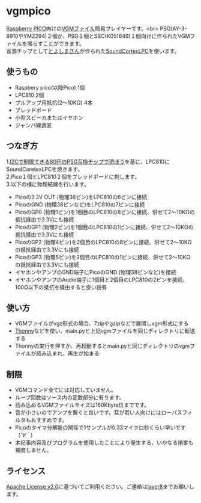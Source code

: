 # vgmpico[Raspberry PICO](https://www.switch-science.com/catalog/6900/)向けの[VGMファイル](https://www.jpedia.wiki/blog/en/VGM_(file_format))簡易プレイヤーです。<br>PSG(AY-3-8910やYMZ294)２個か、PSG１個とSSC(K051649)１個向けに作られたVGMファイルを鳴らすことができます。<br>音源チップとして[とよしまさん](https://twitter.com/toyoshim)が作られた[SoundCortexLPC](https://github.com/toyoshim/SoundCortexLPC)を使います。<br>## 使うもの - Raspbery pico(以降Pico) 1個 - LPC810 2個 - プルアップ用抵抗(2～10KΩ) 4本 - ブレッドボード - 小型スピーカまたはイヤホン - ジャンパ線適宜## つなぎ方1.[I2Cで制御できる80円のPSG互換チップで遊ぼう](https://qiita.com/toyoshim/items/22a173d267f3c90fe36f)を基に、LPC810にSoundCoretexLPCを焼きます。<br>2.Pico１個とLPC810２個をブレッドボードに刺します。<br>3.以下の様に物理結線を行います。<br>  - Picoの3.3V OUT (物理36ピン)をLPC810の6ピンに接続 - PicoのGND (物理38ピンなど)をLPC810の7ピンに接続 - PicoのGP0 (物理1ピン)を1個目のLPC810の8ピンに接続、併せて2～10KΩの抵抗経由で3.3Vにも接続 - PicoのGP1 (物理2ピン)を1個目のLPC810の1ピンに接続、併せて2～10KΩの抵抗経由で3.3Vにも接続 - PicoのGP2 (物理4ピン)を2個目のLPC810の8ピンに接続、併せて2～10KΩの抵抗経由で3.3Vにも接続 - PicoのGP3 (物理5ピン)を2個目のLPC810の1ピンに接続、併せて2～10KΩの抵抗経由で3.3Vにも接続 - イヤホンやアンプのGND端子にPicoのGND (物理38ピンなど)を接続 - イヤホンやアンプのAudio端子に1個目と2個目のLPC810の2ピンを接続、100Ω以下の抵抗を経由すると良い説有## 使い方 - VGMファイルがvgz形式の場合、7zipやgzipなどで展開しvgm形式にする - [Thonny](https://thonny.org/)などを使い、main.pyと上記vgmファイルを同じディレクトリに転送する - Thonnyの実行を押すか、再起動するとmain.pyと同じディレクトリのvgmファイルが読み込まれ、再生が始まる## 制限 - VGMコマンド全てには対応していません。 - ループ回数はソース内の定数部分に有ります。 - 読み込めるVGMファイルサイズは160Kbyte位までです。 - 音が小さいのでアンプを繋ぐと良いです。耳が若い人向けにはローパスフィルタもおすすめです。 - Picoのタイマ分解能の関係で1サンプルが0.33マイクロ秒くらい早いです（*´∀｀*） - 本記事内容及びプログラムを使用したことにより発生する、いかなる損害も補償しません。## ライセンス [Apache License v2.0](http://www.apache.org/licenses/LICENSE-2.0)に基づいてご利用ください。ご連絡は[layer8](https://twitter.com/layer812)までお願いします。